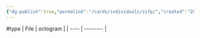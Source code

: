 ```yaml
---
{"dg-publish":true,"permalink":"/cards/individuals/isfp/","created":"2023-04-28T19:43:54.478+02:00","updated":"2023-04-28T19:47:23.619+02:00"}
---
```


#type
| File | octogram |
| ---- | -------- |


<script src="https://utteranc.es/client.js"  
        repo="Heart4sides/Comment_Section"
        issue-term="pathname"
        theme="github-dark-orange"
        crossorigin="anonymous"
        async> 
</script>